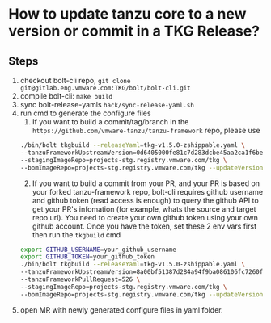 # How to update tanzu core to a new version or commit in a TKG Release?

## Steps

1. checkout bolt-cli repo, `git clone git@gitlab.eng.vmware.com:TKG/bolt/bolt-cli.git`
2. compile bolt-cli: `make build`
3. sync bolt-release-yamls `hack/sync-release-yaml.sh`
4. run cmd to generate the configure files
    1. If you want to build a commit/tag/branch in the `https://github.com/vmware-tanzu/tanzu-framework` repo, please use  
    ```bash
    ./bin/bolt tkgbuild --releaseYaml=tkg-v1.5.0-zshippable.yaml \
    --tanzuFrameworkUpstreamVersion=0d6405000fe81c7d283dcbe45aa2ca1f6be50ee0 \
    --stagingImageRepo=projects-stg.registry.vmware.com/tkg \
    --bomImageRepo=projects-stg.registry.vmware.com/tkg --updateVersionMap=true
    ```
    2. If you want to build a commit from your PR, and your PR is based on your forked tanzu-framework repo, bolt-cli requires github username and github token (read access is enough) to query the github API to get your PR's infomation (for example, whats the source and target repo url). You need to create your own github token using your own github account. Once you have the token, set these 2 env vars first then run the `tkgbuild` cmd
    ```bash
    export GITHUB_USERNAME=your_github_username
    export GITHUB_TOKEN=your_github_token  
    ./bin/bolt tkgbuild --releaseYaml=tkg-v1.5.0-zshippable.yaml \
    --tanzuFrameworkUpstreamVersion=8a00bf51387d284a94f9ba086106fc7260f47a31 \
    --tanzuFrameworkPullRequest=526 \
    --stagingImageRepo=projects-stg.registry.vmware.com/tkg \
    --bomImageRepo=projects-stg.registry.vmware.com/tkg --updateVersionMap=true
    ```
5. open MR with newly generated configure files in yaml folder.
